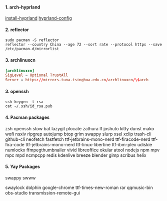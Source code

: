 <!-- Install archlinux: archinstall -->

#### 1. arch-hyprland

[install-hyprland](https://github.com/kshitijdhara/Arch-hyprland)
[hyprland-config](https://github.com/prasanthrangan/hyprdots)

#### 2. reflector

```shell
sudo pacman -S reflector
reflector --country China --age 72 --sort rate --protocol https --save /etc/pacman.d/mirrorlist
```

#### 3. archlinuxcn

```/etc/pacman.conf
[archlinuxcn]
SigLevel = Optional TrustAll
Server = https://mirrors.tuna.tsinghua.edu.cn/archlinuxcn/\$arch
```

#### 3. openssh

```shell
ssh-keygen -t rsa
cat ~/.ssh/id_rsa.pub
```

#### 4. Pacman packages

zsh
openssh
stow
bat
lazygit
plocate
zathura
lf
joshuto
kitty
dunst
mako
wofi
nsxiv
ripgrep
autojump
btop
grim
swappy
slurp
xsel
xclip
trash-cli
github-cli
neofetch
fastfetch
ttf-jetbrains-mono-nerd
ttf-firacode-nerd
ttf-fira-code
ttf-jetbrains-mono-nerd
ttf-linux-libertine
ttf-ibm-plex
udiskie
numlockx
ffmpegthumbnailer
vivid
libreoffice
okular
atool
nodejs
npm
mpv
mpc
mpd
ncmpcpp
redis
kdenlive
breeze
blender
gimp
scribus
helix

#### 5. Yay Packages

swappy
swww

<!-- swaybg -->

swaylock
dolphin
google-chrome
ttf-times-new-roman
rar
qqmusic-bin
obs-studio
transmission-remote-gui
